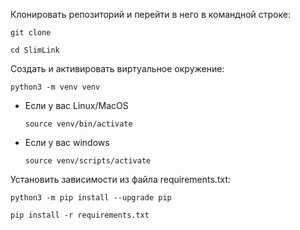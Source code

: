 Клонировать репозиторий и перейти в него в командной строке:

```
git clone
```

```
cd SlimLink
```

Cоздать и активировать виртуальное окружение:

```
python3 -m venv venv
```

- Если у вас Linux/MacOS

  ```
  source venv/bin/activate
  ```

- Если у вас windows

  ```
  source venv/scripts/activate
  ```

Установить зависимости из файла requirements.txt:

```
python3 -m pip install --upgrade pip
```

```
pip install -r requirements.txt
```
